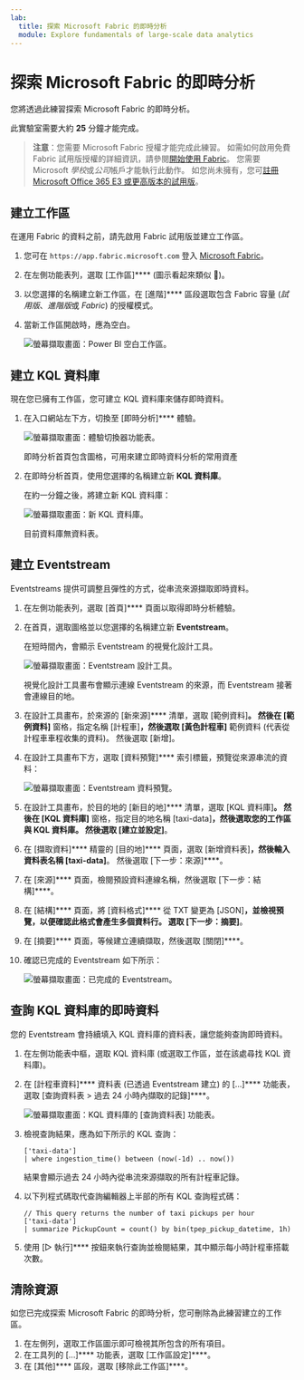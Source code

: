 ```yaml
---
lab:
  title: 探索 Microsoft Fabric 的即時分析
  module: Explore fundamentals of large-scale data analytics
---
```


# 探索 Microsoft Fabric 的即時分析

您將透過此練習探索 Microsoft Fabric 的即時分析。

此實驗室需要大約 **25** 分鐘才能完成。

> **注意**：您需要 Microsoft Fabric 授權才能完成此練習。 如需如何啟用免費 Fabric 試用版授權的詳細資訊，請參閱[開始使用 Fabric](https://learn.microsoft.com/fabric/get-started/fabric-trial)。 您需要 Microsoft *學校*或*公司*帳戶才能執行此動作。 如您尚未擁有，您可[註冊 Microsoft Office 365 E3 或更高版本的試用版](https://www.microsoft.com/microsoft-365/business/compare-more-office-365-for-business-plans)。

## 建立工作區

在運用 Fabric 的資料之前，請先啟用 Fabric 試用版並建立工作區。

1. 您可在 `https://app.fabric.microsoft.com` 登入 [Microsoft Fabric](https://app.fabric.microsoft.com)。
2. 在左側功能表列，選取 [工作區]**** (圖示看起來類似 )。
3. 以您選擇的名稱建立新工作區，在 [進階]**** 區段選取包含 Fabric 容量 (*試用版*、*進階版*或 *Fabric*) 的授權模式。
4. 當新工作區開啟時，應為空白。

    ![螢幕擷取畫面：Power BI 空白工作區。](./images/new-workspace.png)

## 建立 KQL 資料庫

現在您已擁有工作區，您可建立 KQL 資料庫來儲存即時資料。

1. 在入口網站左下方，切換至 [即時分析]**** 體驗。

    ![螢幕擷取畫面：體驗切換器功能表。](./images/fabric-real-time.png)

    即時分析首頁包含圖格，可用來建立即時資料分析的常用資產

2. 在即時分析首頁，使用您選擇的名稱建立新 **KQL 資料庫**。

    在約一分鐘之後，將建立新 KQL 資料庫：

    ![螢幕擷取畫面：新 KQL 資料庫。](./images/kql-database.png)

    目前資料庫無資料表。

## 建立 Eventstream

Eventstreams 提供可調整且彈性的方式，從串流來源擷取即時資料。

1. 在左側功能表列，選取 [首頁]**** 頁面以取得即時分析體驗。
1. 在首頁，選取圖格並以您選擇的名稱建立新 **Eventstream**。

    在短時間內，會顯示 Eventstream 的視覺化設計工具。

    ![螢幕擷取畫面：Eventstream 設計工具。](./images/eventstream-designer.png)

    視覺化設計工具畫布會顯示連線 Eventstream 的來源，而 Eventstream 接著會連線目的地。

1. 在設計工具畫布，於來源的 [新來源]**** 清單，選取 [範例資料]****。 然後在 [範例資料]**** 窗格，指定名稱 [計程車]****，然後選取 [黃色計程車]**** 範例資料 (代表從計程車車程收集的資料)。 然後選取 [新增]。
1. 在設計工具畫布下方，選取 [資料預覽]**** 索引標籤，預覽從來源串流的資料：

    ![螢幕擷取畫面：Eventstream 資料預覽。](./images/eventstream-preview.png)

1. 在設計工具畫布，於目的地的 [新目的地]**** 清單，選取 [KQL 資料庫]****。 然後在 [KQL 資料庫]**** 窗格，指定目的地名稱 [taxi-data]****，然後選取您的工作區與 KQL 資料庫。 然後選取 [建立並設定]****。
1. 在 [擷取資料]**** 精靈的 [目的地]**** 頁面，選取 [新增資料表]****，然後輸入資料表名稱 [taxi-data]****。 然後選取 [下一步：來源]****。
1. 在 [來源]**** 頁面，檢閱預設資料連線名稱，然後選取 [下一步：結構]****。
1. 在 [結構]**** 頁面，將 [資料格式]**** 從 TXT 變更為 [JSON]****，並檢視預覽，以便確認此格式會產生多個資料行。 選取 [下一步：摘要]****。
1. 在 [摘要]**** 頁面，等候建立連續擷取，然後選取 [關閉]****。
1. 確認已完成的 Eventstream 如下所示：

    ![螢幕擷取畫面：已完成的 Eventstream。](./images/complete-eventstream.png)

## 查詢 KQL 資料庫的即時資料

您的 Eventstream 會持續填入 KQL 資料庫的資料表，讓您能夠查詢即時資料。

1. 在左側功能表中樞，選取 KQL 資料庫 (或選取工作區，並在該處尋找 KQL 資料庫)。
1. 在 [計程車資料]**** 資料表 (已透過 Eventstream 建立) 的 [...]**** 功能表，選取 [查詢資料表 > 過去 24 小時內擷取的記錄]****。

    ![螢幕擷取畫面：KQL 資料庫的 [查詢資料表] 功能表。](./images/kql-query.png)

1. 檢視查詢結果，應為如下所示的 KQL 查詢：

    ```kql
    ['taxi-data']
    | where ingestion_time() between (now(-1d) .. now())
    ```

    結果會顯示過去 24 小時內從串流來源擷取的所有計程車記錄。

1. 以下列程式碼取代查詢編輯器上半部的所有 KQL 查詢程式碼：

    ```kql
    // This query returns the number of taxi pickups per hour
    ['taxi-data']
    | summarize PickupCount = count() by bin(tpep_pickup_datetime, 1h)
    ```

1. 使用 [▷ 執行]**** 按鈕來執行查詢並檢閱結果，其中顯示每小時計程車搭載次數。

## 清除資源

如您已完成探索 Microsoft Fabric 的即時分析，您可刪除為此練習建立的工作區。

1. 在左側列，選取工作區圖示即可檢視其所包含的所有項目。
2. 在工具列的 [...]**** 功能表，選取 [工作區設定]****。
3. 在 [其他]**** 區段，選取 [移除此工作區]****。
